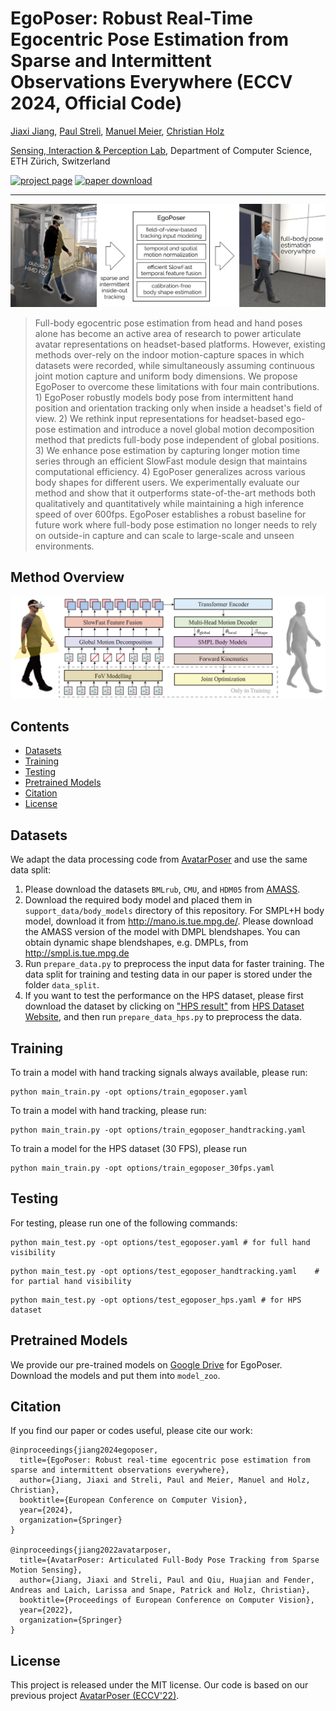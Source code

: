 # EgoPoser: Robust Real-Time Egocentric Pose Estimation from Sparse and Intermittent Observations Everywhere (ECCV 2024, Official Code)

[Jiaxi Jiang](https://www.jiaxi-jiang.com/), [Paul Streli](https://www.paulstreli.com), [Manuel Meier](http://northwards.ch/), [Christian Holz](https://www.christianholz.net)<br/>

[Sensing, Interaction & Perception Lab](https://siplab.org), Department of Computer Science, ETH Zürich, Switzerland <br/>

[![project page](https://img.shields.io/badge/project_page-siplab_ethz-blue.svg)](https://siplab.org/projects/EgoPoser)
[![paper download](https://img.shields.io/badge/arxiv-paper-red.svg)](https://arxiv.org/abs/2308.06493)

<p align="center">
</p>

___________
![teaser](figs/teaser.jpg)
> Full-body egocentric pose estimation from head and hand poses alone has become an active area of research to power articulate avatar representations on headset-based platforms. However, existing methods over-rely on the indoor motion-capture spaces in which datasets were recorded, while simultaneously assuming continuous joint motion capture and uniform body dimensions. We propose EgoPoser to overcome these limitations with four main contributions. 1) EgoPoser robustly models body pose from intermittent hand position and orientation tracking only when inside a headset's field of view. 2) We rethink input representations for headset-based ego-pose estimation and introduce a novel global motion decomposition method that predicts full-body pose independent of global positions. 3) We enhance pose estimation by capturing longer motion time series through an efficient SlowFast module design that maintains computational efficiency. 4) EgoPoser generalizes across various body shapes for different users. We experimentally evaluate our method and show that it outperforms state-of-the-art methods both qualitatively and quantitatively while maintaining a high inference speed of over 600fps. EgoPoser establishes a robust baseline for future work where full-body pose estimation no longer needs to rely on outside-in capture and can scale to large-scale and unseen environments.

Method Overview
----------
![architecture](figs/architecture.jpg)



Contents
----------

* [Datasets](#datasets)
* [Training](#training)
* [Testing](#testing)
* [Pretrained Models](#pretrained-models)
* [Citation](#citation)
* [License](#license)



Datasets
----------
We adapt the data processing code from [AvatarPoser](https://github.com/eth-siplab/AvatarPoser) and use the same data split:
1. Please download the datasets `BMLrub`, `CMU`, and `HDM05` from [AMASS](https://amass.is.tue.mpg.de/index.html).
2. Download the required body model and placed them in `support_data/body_models` directory of this repository. For SMPL+H body model, download it from http://mano.is.tue.mpg.de/. Please download the AMASS version of the model with DMPL blendshapes. You can obtain dynamic shape blendshapes, e.g. DMPLs, from http://smpl.is.tue.mpg.de
3. Run `prepare_data.py` to preprocess the input data for faster training. The data split for training and testing data in our paper is stored under the folder `data_split`.
4. If you want to test the performance on the HPS dataset, please first download the dataset by clicking on ["HPS result"](https://edmond.mpg.de/file.xhtml?fileId=274749) from [HPS Dataset Website](https://virtualhumans.mpi-inf.mpg.de/hps/download_and_license.html), and then run `prepare_data_hps.py` to preprocess the data.

Training
----------
To train a model with hand tracking signals always available, please run:
```
python main_train.py -opt options/train_egoposer.yaml
```

To train a model with hand tracking, please run:
```
python main_train.py -opt options/train_egoposer_handtracking.yaml
```

To train a model for the HPS dataset (30 FPS), please run
```
python main_train.py -opt options/train_egoposer_30fps.yaml
```

Testing
----------
For testing, please run one of the following commands:
```
python main_test.py -opt options/test_egoposer.yaml	# for full hand visibility
```
```
python main_test.py -opt options/test_egoposer_handtracking.yaml	# for partial hand visibility
```
```
python main_test.py -opt options/test_egoposer_hps.yaml	# for HPS dataset
```
Pretrained Models
----------
We provide our pre-trained models on [Google Drive](https://drive.google.com/drive/folders/1b0tc4T8z6vasy7AksYlfw--6dWfzH8wT?usp=drive_link) for EgoPoser. Download the models and put them into `model_zoo`.

Citation
----------

If you find our paper or codes useful, please cite our work:

	@inproceedings{jiang2024egoposer,
	  title={EgoPoser: Robust real-time egocentric pose estimation from sparse and intermittent observations everywhere},
	  author={Jiang, Jiaxi and Streli, Paul and Meier, Manuel and Holz, Christian},
	  booktitle={European Conference on Computer Vision},
	  year={2024},
	  organization={Springer}
	}	  

    @inproceedings{jiang2022avatarposer,
      title={AvatarPoser: Articulated Full-Body Pose Tracking from Sparse Motion Sensing},
      author={Jiang, Jiaxi and Streli, Paul and Qiu, Huajian and Fender, Andreas and Laich, Larissa and Snape, Patrick and Holz, Christian},
      booktitle={Proceedings of European Conference on Computer Vision},
      year={2022},
      organization={Springer}
    }
 

## License
This project is released under the MIT license. Our code is based on our previous project [AvatarPoser (ECCV'22)](https://github.com/eth-siplab/AvatarPoser).
